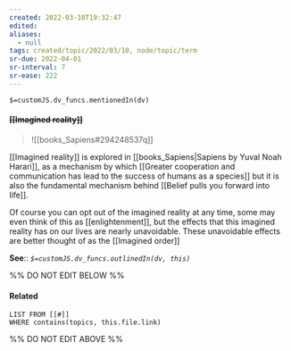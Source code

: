 ```yaml
---
created: 2022-03-10T19:32:47 
edited: 
aliases:
  - null
tags: created/topic/2022/03/10, node/topic/term
sr-due: 2022-04-01
sr-interval: 7
sr-ease: 222
---
```

`$=customJS.dv_funcs.mentionedIn(dv)`

#### <s class="topic-title">[[Imagined reality]]</s>

> ![[books_Sapiens#294248537q]]

[[Imagined reality]] is explored in [[books_Sapiens|Sapiens by Yuval Noah Harari]], as a mechanism by which [[Greater cooperation and communication has lead to the success of humans as a species]] but it is also the fundamental mechanism behind [[Belief pulls you forward into life]].

Of course you can opt out of the imagined reality at any time, some may even think of this as [[enlightenment]], but the effects that this imagined reality has on our lives are nearly unavoidable. These unavoidable effects are better thought of as the [[Imagined order]]

**See**:: 
*`$=customJS.dv_funcs.outlinedIn(dv, this)`*

%% DO NOT EDIT BELOW %%

#### Related 

```dataview
LIST FROM [[#]]
WHERE contains(topics, this.file.link)
```
%% DO NOT EDIT ABOVE %%
